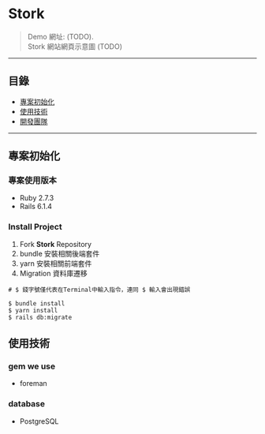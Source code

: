 **Stork**
===

>Demo 網址:  (TODO).    
>Stork 網站網頁示意圖 (TODO)

---

## **目錄**

- [專案初始化](https://github.com/5xDisco/Stork#專案初始化)
- [使用技術](https://github.com/5xDisco/Stork#使用技術)
- [開發團隊](https://github.com/5xDisco/Stork#開發團隊)


---


## **專案初始化**

### 專案使用版本
- Ruby 2.7.3
- Rails 6.1.4


### Install Project
>
1. Fork **Stork** Repository
2. bundle 安裝相關後端套件
3. yarn  安裝相關前端套件
4. Migration 資料庫遷移
```console
# $ 錢字號僅代表在Terminal中輸入指令，連同 $ 輸入會出現錯誤

$ bundle install
$ yarn install
$ rails db:migrate
```



## 使用技術
### gem we use
- foreman

### database 
- PostgreSQL

